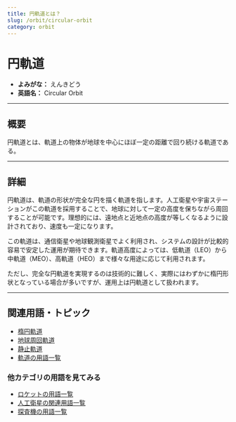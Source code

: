 ```yaml
---
title: 円軌道とは？
slug: /orbit/circular-orbit
category: orbit
---
```


# 円軌道

- **よみがな：** えんきどう  
- **英語名：** Circular Orbit  

---

## 概要

円軌道とは、軌道上の物体が地球を中心にほぼ一定の距離で回り続ける軌道である。

---

## 詳細

円軌道は、軌道の形状が完全な円を描く軌道を指します。人工衛星や宇宙ステーションがこの軌道を採用することで、地球に対して一定の高度を保ちながら周回することが可能です。理想的には、遠地点と近地点の高度が等しくなるように設計されており、速度も一定になります。

この軌道は、通信衛星や地球観測衛星でよく利用され、システムの設計が比較的容易で安定した運用が期待できます。軌道高度によっては、低軌道（LEO）から中軌道（MEO）、高軌道（HEO）まで様々な用途に応じて利用されます。

ただし、完全な円軌道を実現するのは技術的に難しく、実際にはわずかに楕円形状となっている場合が多いですが、運用上は円軌道として扱われます。

---

## 関連用語・トピック

- [楕円軌道](/docs/orbit/elliptical-orbit)
- [地球周回軌道](/docs/orbit/geocentric-orbit)
- [静止軌道](/docs/orbit/geostationary-orbit)
- [軌道の用語一覧](/docs/category/orbit)

### 他カテゴリの用語を見てみる
- [ロケットの用語一覧](/docs/category/rocket)
- [人工衛星の関連用語一覧](/docs/category/satellite)
- [探査機の用語一覧](/docs/category/explorer)

